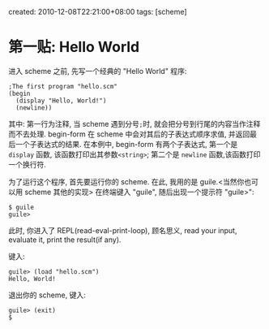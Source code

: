 created: 2010-12-08T22:21:00+08:00
tags: [scheme]

# 第一贴: Hello World

进入 scheme 之前, 先写一个经典的 "Hello World" 程序:

```
;The first program "hello.scm"
(begin
  (display "Hello, World!")
  (newline))
```

其中:
第一行为注释, 当 scheme 遇到分号`;`时, 就会把分号到行尾的内容当作注释而不去处理.
begin-form 在 scheme 中会对其后的子表达式顺序求值, 并返回最后一个子表达式的结果.
在本例中, begin-form 有两个子表达式, 第一个是 `display` 函数, 该函数打印出其参数`<string>`; 第二个是 `newline` 函数,该函数打印一个换行符.

为了运行这个程序, 首先要运行你的 scheme.
在此, 我用的是 guile.<当然你也可以用 scheme 其他的实现>
在终端键入 "guile", 随后出现一个提示符 "guile>":

```
$ guile
guile>
```

此时, 你进入了 REPL(read-eval-print-loop), 顾名思义, read your input, evaluate it, print the result(if any).

键入:

```
guile> (load "hello.scm")
Hello, World!
```

退出你的 scheme, 键入:

```
guile> (exit)
$
```
